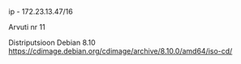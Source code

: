ip - 172.23.13.47/16

Arvuti nr 11

Distriputsioon Debian 8.10 https://cdimage.debian.org/cdimage/archive/8.10.0/amd64/iso-cd/
